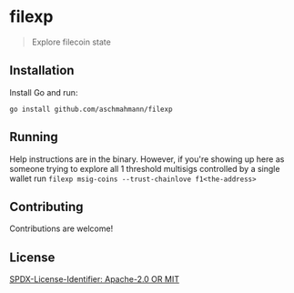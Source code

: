 filexp
=======================

> Explore filecoin state

## Installation

Install Go and run:

`go install github.com/aschmahmann/filexp`

## Running

Help instructions are in the binary. However, if you're showing up here as someone trying to explore all 1 threshold
multisigs controlled by a single wallet run `filexp msig-coins --trust-chainlove f1<the-address>`

## Contributing

Contributions are welcome!

## License

[SPDX-License-Identifier: Apache-2.0 OR MIT](LICENSE.md)

